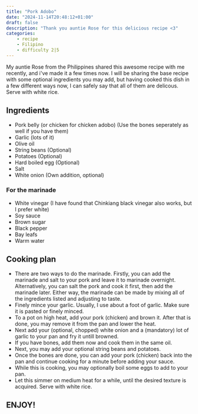 ```yaml
---
title: "Pork Adobo"
date: "2024-11-14T20:48:12+01:00"
draft: false
description: "Thank you auntie Rose for this delicious recipe <3"
categories: 
    - recipe
    - Filipino 
    - difficulty 2|5
---
```

My auntie Rose from the Philippines shared this awesome recipe with me recently, and i've made it a few times now. I will be sharing the base recipe with some optional ingredients you may add, but having cooked this dish in a few different ways now, I can safely say that all of them are delicous. Serve with white rice. 

## Ingredients
- Pork belly (or chicken for chicken adobo) (Use the bones seperately as well if you have them)
- Garlic (lots of it)
- Olive oil
- String beans (Optional)
- Potatoes (Optional)
- Hard boiled egg (Optional)
- Salt
- White onion (Own addition, optional)

### For the marinade
- White vinegar (I have found that Chinkiang black vinegar also works, but I prefer white)
- Soy sauce 
- Brown sugar
- Black pepper
- Bay leafs
- Warm water

## Cooking plan
- There are two ways to do the marinade. Firstly, you can add the marinade and salt to your pork and leave it to marinade overnight. Alternatively, you can salt the pork and cook it first, then add the marinade later. Either way, the marinade can be made by mixing all of the ingredients listed and adjusting to taste. 
- Finely mince your garlic. Usually, I use about a foot of garlic. Make sure it is pasted or finely minced. 
- To a pot on high heat, add your pork (chicken) and brown it. After that is done, you may remove it from the pan and lower the heat. 
- Next add your (optional, chopped) white onion and a (mandatory) lot of garlic to your pan and fry it untill browned. 
- If you have bones, add them now and cook them in the same oil. 
- Next, you may add your optional string beans and potatoes.
- Once the bones are done, you can add your pork (chicken) back into the pan and continue cooking for a minute before adding your sauce. 
- While this is cooking, you may optionally boil some eggs to add to your pan.
- Let this simmer on medium heat for a while, until the desired texture is acquired. Serve with white rice. 

## ENJOY!



